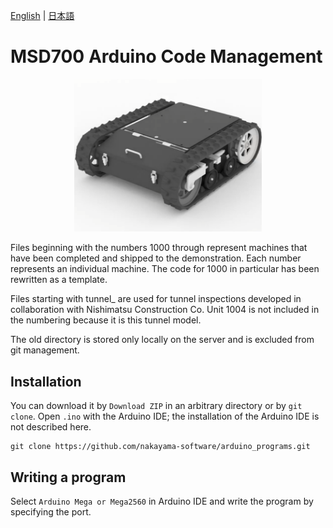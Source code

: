 [English](README.en.md) | [日本語](README.md)

# MSD700 Arduino Code Management

<div align="center">
<img src="./photo/100x.png" width="300" />
</div>

Files beginning with the numbers 1000 through represent machines that have been completed and shipped to the demonstration.
Each number represents an individual machine.
The code for 1000 in particular has been rewritten as a template.

Files starting with tunnel_ are used for tunnel inspections developed in collaboration with Nishimatsu Construction Co.
Unit 1004 is not included in the numbering because it is this tunnel model.

The old directory is stored only locally on the server and is excluded from git management.

## Installation
You can download it by `Download ZIP` in an arbitrary directory or by `git clone`.
Open `.ino` with the Arduino IDE; the installation of the Arduino IDE is not described here.
```
git clone https://github.com/nakayama-software/arduino_programs.git
```
## Writing a program
Select `Arduino Mega or Mega2560` in Arduino IDE and write the program by specifying the port.